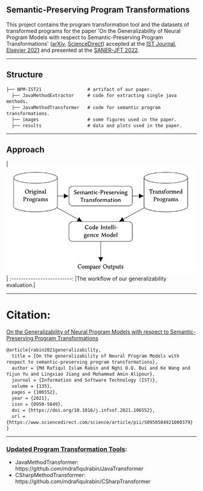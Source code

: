 ## Semantic-Preserving Program Transformations

This project contains the program transformation tool and the datasets of transformed programs for the paper 'On the Generalizability of Neural Program Models with respect to Semantic-Preserving Program Transformations' ([arXiv](https://arxiv.org/abs/2008.01566), [ScienceDirect](https://doi.org/10.1016/j.infsof.2021.106552)) accepted at the [IST Journal, Elsevier 2021](https://www.journals.elsevier.com/information-and-software-technology) and presented at the [SANER-JFT 2022](https://saner2022.uom.gr/journalFirstTrack).

---

## Structure

```
├── NPM-IST21                 # artifact of our paper.
  ├── JavaMethodExtractor     # code for extracting single java methods.
  ├── JavaMethodTransformer   # code for semantic program transformations.
  ├── images                  # some figures used in the paper.
  ├── results                 # data and plots used in the paper.
``` 

---

## Approach

|<img src="./NPM-IST21/images/workflow.png" width="800" alt="Evaluation of Generalizability"/>|
:-------------------------:
|The workflow of our generalizability evaluation.|

---

# Citation:

[On the Generalizability of Neural Program Models with respect to Semantic-Preserving Program Transformations](https://doi.org/10.1016/j.infsof.2021.106552)

```
@article{rabin2021generalizability,
  title = {On the generalizability of Neural Program Models with respect to semantic-preserving program transformations},
  author = {Md Rafiqul Islam Rabin and Nghi D.Q. Bui and Ke Wang and Yijun Yu and Lingxiao Jiang and Mohammad Amin Alipour},
  journal = {Information and Software Technology (IST)},
  volume = {135},
  pages = {106552},
  year = {2021},
  issn = {0950-5849},
  doi = {https://doi.org/10.1016/j.infsof.2021.106552},
  url = {https://www.sciencedirect.com/science/article/pii/S0950584921000379}
}
```

---

### <ins>Updated Program Transformation Tools</ins>:
<ul>
  <li> JavaMethodTransformer: https://github.com/mdrafiqulrabin/JavaTransformer </li>
  <li> CSharpMethodTransformer: https://github.com/mdrafiqulrabin/CSharpTransformer </li>
</ul>
